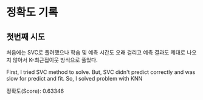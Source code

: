 # 정확도 기록

## 첫번째 시도

처음에는 SVC로 풀려했으나 학습 및 예측 시간도 오래 걸리고 예측 결과도 제대로 나오지 않아서 K-최근접이웃 방식으로 풀었다.

First, I tried SVC method to solve. But, SVC didn't predict correctly and was slow for predict and fit.
So, I solved problem with KNN

정확도(Score): 0.63346